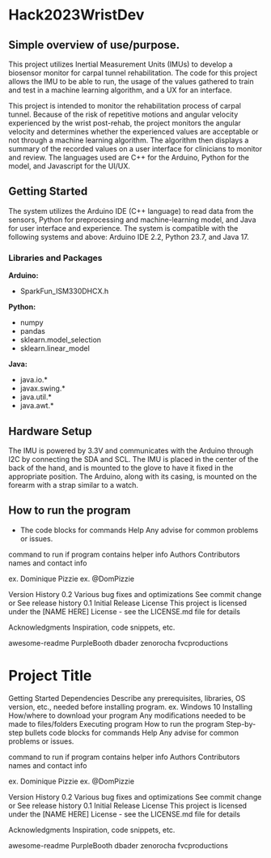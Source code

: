 # Hack2023WristDev
## Simple overview of use/purpose.
This project utilizes Inertial Measurement Units (IMUs) to develop a biosensor monitor for carpal tunnel rehabilitation. The code for this project allows the IMU to be able to run, the usage of the values gathered to train and test in a machine learning algorithm, and a UX for an interface.

This project is intended to monitor the rehabilitation process of carpal tunnel. Because of the risk of repetitive motions and angular velocity experienced by the wrist post-rehab, the project monitors the angular velocity and determines whether the experienced values are acceptable or not through a machine learning algorithm. The algorithm then displays a summary of the recorded values on a user interface for clinicians to monitor and review. The languages used are C++ for the Arduino, Python for the model, and Javascript for the UI/UX.

## Getting Started
The system utilizes the Arduino IDE (C++ language) to read data from the sensors, Python for preprocessing and machine-learning model, and Java for user interface and experience. The system is compatible with the following systems and above: Arduino IDE 2.2, Python 23.7, and Java 17.
### Libraries and Packages
**Arduino:** 
- SparkFun_ISM330DHCX.h

**Python:**
- numpy
- pandas
- sklearn.model_selection
- sklearn.linear_model

**Java:**
- java.io.*
- javax.swing.*
- java.util.*
- java.awt.*

## Hardware Setup
The IMU is powered by 3.3V and communicates with the Arduino through I2C by connecting the SDA and SCL. The IMU is placed in the center of the back of the hand, and is mounted to the glove to have it fixed in the appropriate position. The Arduino, along with its casing, is mounted on the forearm with a strap similar to a watch.

## How to run the program
- The 
code blocks for commands
Help
Any advise for common problems or issues.

command to run if program contains helper info
Authors
Contributors names and contact info

ex. Dominique Pizzie
ex. @DomPizzie

Version History
0.2
Various bug fixes and optimizations
See commit change or See release history
0.1
Initial Release
License
This project is licensed under the [NAME HERE] License - see the LICENSE.md file for details

Acknowledgments
Inspiration, code snippets, etc.

awesome-readme
PurpleBooth
dbader
zenorocha
fvcproductions

# Project Title

Getting Started
Dependencies
Describe any prerequisites, libraries, OS version, etc., needed before installing program.
ex. Windows 10
Installing
How/where to download your program
Any modifications needed to be made to files/folders
Executing program
How to run the program
Step-by-step bullets
code blocks for commands
Help
Any advise for common problems or issues.

command to run if program contains helper info
Authors
Contributors names and contact info

ex. Dominique Pizzie
ex. @DomPizzie

Version History
0.2
Various bug fixes and optimizations
See commit change or See release history
0.1
Initial Release
License
This project is licensed under the [NAME HERE] License - see the LICENSE.md file for details

Acknowledgments
Inspiration, code snippets, etc.

awesome-readme
PurpleBooth
dbader
zenorocha
fvcproductions
